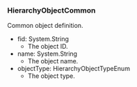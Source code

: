 ### HierarchyObjectCommon
Common object definition.

- fid: System.String
  - The object ID.
- name: System.String
  - The object name.
- objectType: HierarchyObjectTypeEnum
  - The object type.

